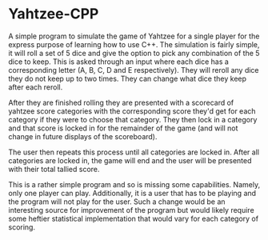 # Yahtzee-CPP
A simple program to simulate the game of Yahtzee for a single player for the express purpose of learning how to use C++. The simulation is fairly simple, it will roll a set of 5 dice and give the option to pick any combination of the 5 dice to keep. This is asked through an input where each dice has a corresponding letter (A, B, C, D and E respectively). They will reroll any dice they do not keep up to two times. They can change what dice they keep after each reroll.

After they are finished rolling they are presented with a scorecard of yahtzee score categories with the corresponding score they'd get for each category if they were to choose that category. They then lock in a category and that score is locked in for the remainder of the game (and will not change in future displays of the scoreboard).

The user then repeats this process until all categories are locked in. After all categories are locked in, the game will end and the user will be presented with their total tallied score.

This is a rather simple program and so is missing some capabilities. Namely, only one player can play. Additionally, it is a user that has to be playing and the program will not play for the user. Such a change would be an interesting source for improvement of the program but would likely require some heftier statistical implementation that would vary for each category of scoring.
